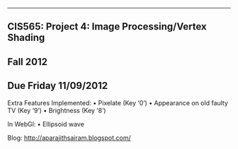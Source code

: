 ﻿-------------------------------------------------------------------------------
CIS565: Project 4: Image Processing/Vertex Shading
-------------------------------------------------------------------------------
Fall 2012
-------------------------------------------------------------------------------
Due Friday 11/09/2012
-------------------------------------------------------------------------------

Extra Features Implemented:
• Pixelate (Key ‘0’)
• Appearance on old faulty TV (Key ‘9’)
• Brightness (Key ‘8’)

In WebGl:
• Ellipsoid wave


Blog:
http://aparajithsairam.blogspot.com/
